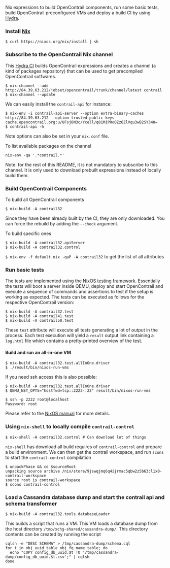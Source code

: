 Nix expressions to build OpenContrail components, run some basic
tests, build OpenContrail preconfigured VMs and deploy a build CI by
using [Hydra](https://nixos.org/hydra/).


### Install [Nix](https://nixos.org/nix/)

```
$ curl https://nixos.org/nix/install | sh
```


### Subscribe to the OpenContrail Nix channel

This [Hydra CI](http://84.39.63.212/) builds OpenContrail expressions
and creates a channel (a kind of packages repository) that can be used
to get precompiled OpenContrail sotfwares.


```
$ nix-channel --add http://84.39.63.212/jobset/opencontrail/trunk/channel/latest contrail
$ nix-channel --update
```

We can easily install the `contrail-api` for instance:
```
$ nix-env -i contrail-api-server --option extra-binary-caches http://84.39.63.212 --option trusted-public-keys cache.opencontrail.org:u/UFsj0N3c/Ycell/q81MiPRo0Zz6ZlVqu3wB2SY340=
$ contrail-api -h
```
Note options can also be set in your `nix.conf` file.

To list available packages on the channel
```
nix-env -qa '.*contrail.*'
```

Note: for the rest of this README, it is not mandatory to subscribe to
      this channel. It is only used to download prebuilt expressions
      instead of locally build them.


### Build OpenContrail Components

To build all OpenContrail components
```
$ nix-build -A contrail32
```

Since they have been already built by the CI, they are only
downloaded. You can force the rebuild by adding the `--check`
argument.

To build specific ones
```
$ nix-build -A contrail32.apiServer
$ nix-build -A contrail32.control
```

`$ nix-env -f default.nix -qaP -A contrail32` to get the list of all attributes


### Run basic tests

The tests are implemented using the [NixOS testing framework](https://nixos.org/nixos/manual/index.html#sec-nixos-tests). 
Essentially the tests will boot a server inside QEMU, deploy and start OpenContrail and execute a sequence of commands and
assertions to test if the setup is working as expected. The tests can be executed as follows for the respective OpenContrail version:

```
$ nix-build -A contrail32.test
$ nix-build -A contrail41.test
$ nix-build -A contrail50.test
```

These `test` attribute will execute all tests generating a lot of output
in the process. Each test execution will yield a `result` output link
containing a `log.html` file which contains a pretty-printed overview
of the test.

#### Build and run an all-in-one VM

```
$ nix-build -A contrail32.test.allInOne.driver
$ ./result/bin/nixos-run-vms

```
If you need ssh access this is also possible:

```
$ nix-build -A contrail32.test.allInOne.driver
$ QEMU_NET_OPTS="hostfwd=tcp::2222-:22" result/bin/nixos-run-vms

$ ssh -p 2222 root@localhost
Password: root
```

Please refer to the [NixOS manual](https://nixos.org/nixos/manual/index.html#sec-nixos-tests) for more details.

### Using `nix-shell` to locally compile `contrail-control`

```
$ nix-shell -A contrail32.control # Can download lot of things
```

`nix-shell` has download all build requires of `contrail-control` and
prepare a build environment. We can then get the contrail workspace,
and run `scons` to start the `contrail-control` compilation

```
$ unpackPhase && cd $sourceRoot
unpacking source archive /nix/store/9jswqjmq6q4ijrmac5qbw2z5b63cl1x0-contrail-workspace
source root is contrail-workspace
$ scons contrail-control
```				 

### Load a Cassandra database dump and start the contrail api and schema transformer

```
$ nix-build -A contrail32.tools.databaseLoader
```

This builds a script that runs a VM. This VM loads a database dump
from the host directory `/tmp/xchg-shared/cassandra-dump/`. This
directory contents can be created by running the script

```
cqlsh -e "DESC SCHEMA" > /tmp/cassandra-dump/schema.cql
for t in obj_uuid_table obj_fq_name_table; do
  echo "COPY config_db_uuid.$t TO '/tmp/cassandra-dump/config_db_uuid.$t.csv';" | cqlsh
done
```

